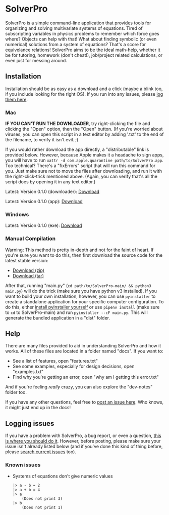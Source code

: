 # SolverPro
SolverPro is a simple command-line application that provides tools for organizing and solving multivariate systems of equations. Tired of subscripting variables in physics problems to remember which force goes where? Objects can help with that! What about finding symbolic (or even numerical) solutions from a system of equations? That's a score for equivelance relations! SolverPro aims to be the ideal math-help, whether it be for tutoring, homework (don't cheat!), job/project related calculations, or even  just for messing around.

## Installation
Installation should be as easy as a download and a click (maybe a blink too, if you include looking for the right OS). If you run into any issues, please [log them here](#logging-issues).

### Mac
**IF YOU CAN'T RUN THE DOWNLOADER**, try right-clicking the file and clicking the "Open" option, then the "Open" button. (If you're worried about viruses, you can open this script in a text editor by adding '.txt' to the end of the filename, to verify it isn't evil. ;)

If you would rather download the app directly, a "distributable" link is provided below. However, because Apple makes it a headache to sign apps, you will have to run `xattr -d com.apple.quarantine path/to/SolverPro.app`. Too technical? There's a "fixErrors" script that will run this command for you. Just make sure not to move the files after downloading, and run it with the right-click-trick mentioned above. (Again, you can verify that's all the script does by opening it in any text editor.)

Latest: Version 0.1.0 (downloader): [Download](https://github.com/skylon07/SolverPro/releases/download/v0.1.0/SolverPro_download.tgz)

Latest: Version 0.1.0 (app): [Download](https://github.com/skylon07/SolverPro/releases/download/v0.1.0/SolverPro.tgz)

### Windows
Latest: Version 0.1.0 (exe): [Download](https://github.com/skylon07/SolverPro/releases/download/v0.1.0/SolverPro.exe)

### Manual Compilation
Warning: This method is pretty in-depth and not for the faint of heart. If you're sure you want to do this, then first download the source code for the latest stable version:

- [Download (zip)](https://github.com/skylon07/SolverPro/archive/refs/tags/v0.1.0.zip)
- [Download (tar)](https://github.com/skylon07/SolverPro/archive/refs/tags/v0.1.0.tar.gz)

After that, running "main.py" (`cd path/to/SolverPro-main/ && python3 main.py`) will do the trick (make sure you have python v3 installed). If you want to build your own installation, however, you can use `pyinstaller` to create a standalone application for your specific computer configuration. To do this, either [install pyinstaller yourself](https://www.pyinstaller.org/) or use `pipenv install` (make sure to `cd` to SolverPro-main) and run `pyinstaller --cF main.py`. This will generate the bundled application in a "dist" folder.

## Help
There are many files provided to aid in understanding SolverPro and how it works. All of these files are located in a folder named "docs". If you want to:

* See a list of features, open "features.txt"
* See some examples, especially for design decisions, open "examples.txt"
* Find why you're getting an error, open "why am I getting this error.txt"

And if you're feeling *really* crazy, you can also explore the "dev-notes" folder too.

If you have any other questions, feel free to [post an issue here](#logging-issues). Who knows, it might just end up in the docs!

## Logging issues
If you have a problem with SolverPro, a bug report, or even a question, [this is where you should do it](https://github.com/skylon07/SolverPro/issues/new). However, before posting, please make sure your issue isn't already listed below (and if you've done this kind of thing before, please [search current issues](https://github.com/skylon07/SolverPro/issues?q=is%3Aissue) too).

### Known issues
* Systems of equations don't give numeric values

	```
	|> a - b = 2
	|> a + b = 4
	|> a
		(Does not print 3)
	|> b
		(Does not print 1)
	```

